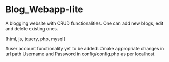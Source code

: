 # Blog_Webapp-lite
A blogging website with CRUD functionalities.
One can add new blogs, edit and delete existing ones.

[html, js, jquery, php, mysql]

#user account functionality yet to be added.
#make appropriate changes in url path Username and Password in config/config.php as per localhost.
